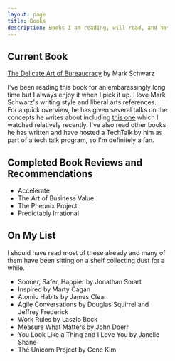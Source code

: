 ```yaml
---
layout: page
title: Books
description: Books I am reading, will read, and have reviewed
---
```


<!DOCTYPE html>
<html>
<head>
<style>
body {margin: 25px 250px 75px 250px;
}
</style>
</head>

<body>
<h2> Current Book</h2>
<a href="https://www.amazon.com/Delicate-Art-Bureaucracy-Transformation-Wrestler-ebook/dp/B086XM4WCK">The Delicate Art of Bureaucracy</a> by Mark Schwarz
<p> I've been reading this book for an embarassingly long time but I always enjoy it when I pick it up. I love Mark Schwarz's writing style and liberal arts references. For a quick overview, he has given several talks on the concepts he writes about including <a href="https://www.youtube.com/watch?v=QwHVlJtqhaI"> this one</a> which I watched relatively recently. I've also read other books he has written and have hosted a TechTalk by him as part of a tech talk program, so I'm definitely a fan.
</p>

<h2> Completed Book Reviews and Recommendations</h2>
<ul>
  <li> Accelerate</li>
  <li> The Art of Business Value</li>
  <li> The Pheonix Project</li>
  <li> Predictably Irrational</li>
</ul>

<h2> On My List</h2>
<p> I should have read most of these already and many of them have been sitting on a shelf collecting dust for a while.</p>
<ul>
  <li> Sooner, Safer, Happier by Jonathan Smart</li>
  <li> Inspired by Marty Cagan</li>
  <li> Atomic Habits by James Clear</li>
  <li> Agile Conversations by Douglas Squirrel and Jeffrey Frederick</li>
  <li> Work Rules by Laszlo Bock</li>
  <li> Measure What Matters by John Doerr</li>
  <li> You Look Like a Thing and I Love You by Janelle Shane</li>
  <li> The Unicorn Project by Gene Kim</li>
</ul>
</body>
</html>
